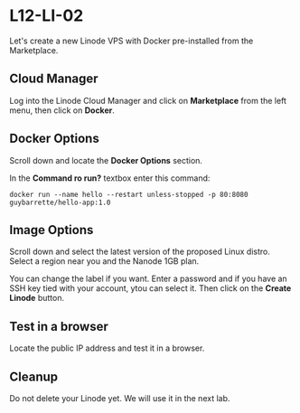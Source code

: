# L12-LI-02

Let's create a new Linode VPS with Docker pre-installed from the Marketplace.

## Cloud Manager

Log into the Linode Cloud Manager and click on **Marketplace** from the left menu, then click on **Docker**.

## Docker Options

Scroll down and locate the **Docker Options** section.

In the **Command ro run?** textbox enter this command:

    docker run --name hello --restart unless-stopped -p 80:8080 guybarrette/hello-app:1.0

## Image Options

Scroll down and select the latest version of the proposed Linux distro.  Select a region near you and the Nanode 1GB plan.

You can change the label if you want.  Enter a password and if you have an SSH key tied with your account, ytou can select it.  Then click on the **Create Linode** button.


## Test in a browser

Locate the public IP address and test it in a browser.

## Cleanup

Do not delete your Linode yet.  We will use it in the next lab.
